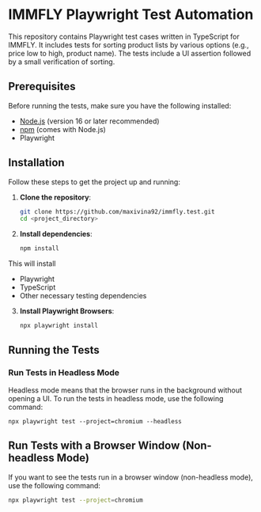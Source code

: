 # IMMFLY Playwright Test Automation

This repository contains Playwright test cases written in TypeScript for IMMFLY. It includes tests for sorting product lists by various options (e.g., price low to high, product name). The tests include a UI assertion followed by a small verification of sorting.

## Prerequisites

Before running the tests, make sure you have the following installed:

- [Node.js](https://nodejs.org/) (version 16 or later recommended)
- [npm](https://www.npmjs.com/) (comes with Node.js)
- Playwright

## Installation

Follow these steps to get the project up and running:

1. **Clone the repository**:

   ```bash
   git clone https://github.com/maxivina92/immfly.test.git
   cd <project_directory>

2. **Install dependencies**:

   ```bash
   npm install

This will install

- Playwright
- TypeScript
- Other necessary testing dependencies

3. **Install Playwright Browsers**:

   ```bash
   npx playwright install

## Running the Tests

### Run Tests in Headless Mode

Headless mode means that the browser runs in the background without opening a UI. To run the tests in headless mode, use the following command:
   
    npx playwright test --project=chromium --headless

## Run Tests with a Browser Window (Non-headless Mode)

If you want to see the tests run in a browser window (non-headless mode), use the following command:

```bash
npx playwright test --project=chromium

